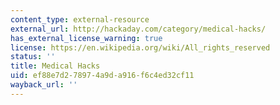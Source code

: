 ```yaml
---
content_type: external-resource
external_url: http://hackaday.com/category/medical-hacks/
has_external_license_warning: true
license: https://en.wikipedia.org/wiki/All_rights_reserved
status: ''
title: Medical Hacks
uid: ef88e7d2-7897-4a9d-a916-f6c4ed32cf11
wayback_url: ''
---
```

